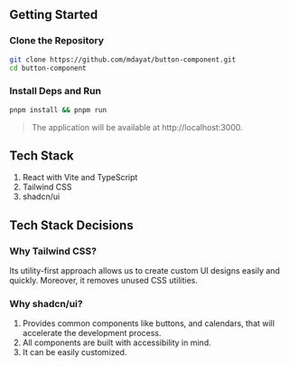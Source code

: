 ## Getting Started

### Clone the Repository

```bash
git clone https://github.com/mdayat/button-component.git
cd button-component
```

### Install Deps and Run

```bash
pnpm install && pnpm run
```

> The application will be available at http://localhost:3000.

## Tech Stack

1. React with Vite and TypeScript
2. Tailwind CSS
3. shadcn/ui

## Tech Stack Decisions

### Why Tailwind CSS?

Its utility-first approach allows us to create custom UI designs easily and quickly. Moreover, it removes unused CSS utilities.

### Why shadcn/ui?

1. Provides common components like buttons, and calendars, that will accelerate the development process.
2. All components are built with accessibility in mind.
3. It can be easily customized.
